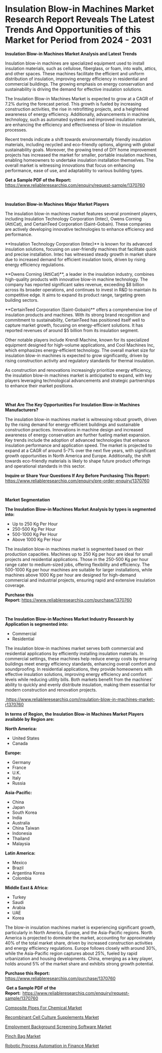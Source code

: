 <p><h1>Insulation Blow-in Machines Market Research Report Reveals The Latest Trends And Opportunities of this Market for Period from 2024 - 2031</h1></p><p><strong>Insulation Blow-in Machines Market Analysis and Latest Trends</strong></p>
<p><p>Insulation blow-in machines are specialized equipment used to install insulation materials, such as cellulose, fiberglass, or foam, into walls, attics, and other spaces. These machines facilitate the efficient and uniform distribution of insulation, improving energy efficiency in residential and commercial buildings. The growing emphasis on energy conservation and sustainability is driving the demand for effective insulation solutions.</p><p>The Insulation Blow-in Machines Market is expected to grow at a CAGR of 7.2% during the forecast period. This growth is fueled by increasing construction activities, the rise in retrofitting projects, and a heightened awareness of energy efficiency. Additionally, advancements in machine technology, such as automated systems and improved insulation materials, are enhancing the efficiency and effectiveness of blow-in insulation processes.</p><p>Recent trends indicate a shift towards environmentally friendly insulation materials, including recycled and eco-friendly options, aligning with global sustainability goals. Moreover, the growing trend of DIY home improvement projects has increased the market for smaller, portable insulation machines, enabling homeowners to undertake insulation installation themselves. The overall market is witnessing innovations that focus on enhancing performance, ease of use, and adaptability to various building types.</p></p>
<p><strong>Get a Sample PDF of the Report:&nbsp;</strong> <a href="https://www.reliableresearchiq.com/enquiry/request-sample/1370760?utm_campaign=1137&utm_medium=2&utm_source=Github&utm_content=ia&utm_term=06122024&utm_id=insulation-blow-in-machines">https://www.reliableresearchiq.com/enquiry/request-sample/1370760</a></p>
<p>&nbsp;</p>
<p><strong>Insulation Blow-in Machines Major Market Players</strong></p>
<p><p>The insulation blow-in machines market features several prominent players, including Insulation Technology Corporation (Intec), Owens Corning (AttiCat), and CertainTeed Corporation (Saint-Gobain). These companies are actively developing innovative technologies to enhance efficiency and performance.</p><p>**Insulation Technology Corporation (Intec)** is known for its advanced insulation solutions, focusing on user-friendly machines that facilitate quick and precise installation. Intec has witnessed steady growth in market share due to increased demand for efficient insulation tools, driven by rising energy efficiency regulations.</p><p>**Owens Corning (AttiCat)**, a leader in the insulation industry, combines high-quality products with innovative blow-in machine technology. The company has reported significant sales revenue, exceeding $8 billion across its broader operations, and continues to invest in R&D to maintain its competitive edge. It aims to expand its product range, targeting green building sectors.</p><p>**CertainTeed Corporation (Saint-Gobain)** offers a comprehensive line of insulation products and machines. With its strong brand recognition and commitment to sustainability, CertainTeed has positioned itself well to capture market growth, focusing on energy-efficient solutions. It has reported revenues of around $5 billion from its insulation segment.</p><p>Other notable players include Krendl Machine, known for its specialized equipment designed for high-volume applications, and Cool Machines Inc, which emphasizes energy-efficient technology. The overall market size for insulation blow-in machines is expected to grow significantly, driven by rising construction activity and regulatory standards for thermal insulation.</p><p>As construction and renovations increasingly prioritize energy efficiency, the insulation blow-in machines market is anticipated to expand, with key players leveraging technological advancements and strategic partnerships to enhance their market positions.</p></p>
<p>&nbsp;</p>
<p><strong>What Are The Key Opportunities For Insulation Blow-in Machines Manufacturers?</strong></p>
<p><p>The insulation blow-in machines market is witnessing robust growth, driven by the rising demand for energy-efficient buildings and sustainable construction practices. Innovations in machine design and increased awareness of energy conservation are further fueling market expansion. Key trends include the adoption of advanced technologies that enhance insulation performance and application speed. The market is projected to expand at a CAGR of around 5-7% over the next five years, with significant growth opportunities in North America and Europe. Additionally, the shift towards eco-friendly materials is likely to shape future product offerings and operational standards in this sector.</p></p>
<p><strong>Inquire or Share Your Questions If Any Before Purchasing This Report:</strong> <a href="https://www.reliableresearchiq.com/enquiry/pre-order-enquiry/1370760?utm_campaign=1137&utm_medium=2&utm_source=Github&utm_content=ia&utm_term=06122024&utm_id=insulation-blow-in-machines">https://www.reliableresearchiq.com/enquiry/pre-order-enquiry/1370760</a></p>
<p>&nbsp;</p>
<p><strong>Market Segmentation</strong></p>
<p><strong>The Insulation Blow-in Machines Market Analysis by types is segmented into:</strong></p>
<p><ul><li>Up to 250 Kg Per Hour</li><li>250-500 Kg Per Hour</li><li>500-1000 Kg Per Hour</li><li>Above 1000 Kg Per Hour</li></ul></p>
<p><p>The insulation blow-in machines market is segmented based on their production capacities. Machines up to 250 Kg per hour are ideal for small projects and residential applications. Those in the 250-500 Kg per hour range cater to medium-sized jobs, offering flexibility and efficiency. The 500-1000 Kg per hour machines are suitable for larger installations, while machines above 1000 Kg per hour are designed for high-demand commercial and industrial projects, ensuring rapid and extensive insulation coverage.</p></p>
<p><strong>Purchase this Report:&nbsp;</strong><a href="https://www.reliableresearchiq.com/purchase/1370760?utm_campaign=1137&utm_medium=2&utm_source=Github&utm_content=ia&utm_term=06122024&utm_id=insulation-blow-in-machines">https://www.reliableresearchiq.com/purchase/1370760</a></p>
<p>&nbsp;</p>
<p><strong>The Insulation Blow-in Machines Market Industry Research by Application is segmented into:</strong></p>
<p><ul><li>Commercial</li><li>Residential</li></ul></p>
<p><p>The insulation blow-in machines market serves both commercial and residential applications by efficiently installing insulation materials. In commercial settings, these machines help reduce energy costs by ensuring buildings meet energy efficiency standards, enhancing overall comfort and soundproofing. In residential applications, they provide homeowners with effective insulation solutions, improving energy efficiency and comfort levels while reducing utility bills. Both markets benefit from the machines’ ability to quickly and evenly distribute insulation, making them essential for modern construction and renovation projects.</p></p>
<p><a href="https://www.reliableresearchiq.com/insulation-blow-in-machines-market-r1370760?utm_campaign=1137&utm_medium=2&utm_source=Github&utm_content=ia&utm_term=06122024&utm_id=insulation-blow-in-machines">&nbsp;https://www.reliableresearchiq.com/insulation-blow-in-machines-market-r1370760</a></p>
<p><strong>In terms of Region, the Insulation Blow-in Machines Market Players available by Region are:</strong></p>
<p>
    <p> <strong> North America: </strong>
        <ul>
            <li>United States</li>
            <li>Canada</li>
        </ul>
        </p> 
    <p> <strong> Europe: </strong>
        <ul>
            <li>Germany</li>
            <li>France</li>
            <li>U.K.</li>
            <li>Italy</li>
            <li>Russia</li>
        </ul>
        </p> 
    <p> <strong> Asia-Pacific: </strong>
        <ul>
            <li>China</li>
            <li>Japan</li>
            <li>South Korea</li>
            <li>India</li>
            <li>Australia</li>
            <li>China Taiwan</li>
            <li>Indonesia</li>
            <li>Thailand</li>
            <li>Malaysia</li>
        </ul>
        </p> 
    <p> <strong> Latin America: </strong>
        <ul>
            <li>Mexico</li>
            <li>Brazil</li>
            <li>Argentina Korea</li>
            <li>Colombia</li>
        </ul>
        </p> 
    <p> <strong> Middle East & Africa: </strong>
        <ul>
            <li>Turkey</li>
            <li>Saudi</li>
            <li>Arabia</li>
            <li>UAE</li>
            <li>Korea</li>
        </ul>
    </p>
    </p>
<p><p>The blow-in insulation machines market is experiencing significant growth, particularly in North America, Europe, and the Asia-Pacific regions. North America is projected to dominate the market, accounting for approximately 40% of the total market share, driven by increased construction activities and energy efficiency regulations. Europe follows closely with around 30%, while the Asia-Pacific region captures about 25%, fueled by rapid urbanization and housing developments. China, emerging as a key player, holds around 5% of the market share and exhibits strong growth potential.</p></p>
<p><strong>Purchase this Report: </strong><a href="https://www.reliableresearchiq.com/purchase/1370760?utm_campaign=1137&utm_medium=2&utm_source=Github&utm_content=ia&utm_term=06122024&utm_id=insulation-blow-in-machines">https://www.reliableresearchiq.com/purchase/1370760</a></p>
<p>&nbsp;<strong>Get a Sample PDF of the Report:&nbsp;&nbsp;</strong><a href="https://www.reliableresearchiq.com/enquiry/request-sample/1370760?utm_campaign=1137&utm_medium=2&utm_source=Github&utm_content=ia&utm_term=06122024&utm_id=insulation-blow-in-machines">https://www.reliableresearchiq.com/enquiry/request-sample/1370760</a></p>
<p><strong></strong></p>
<p><p><a href="https://issuu.com/reportprime-2/docs/composite-pipes-for-chemical-market-size-2030.pptx?utm_campaign=1137&utm_medium=2&utm_source=Github&utm_content=ia&utm_term=06122024&utm_id=insulation-blow-in-machines">Composite Pipes For Chemical Market</a></p><p><a href="https://www.linkedin.com/pulse/the-hashub-gdiff?utm_campaign=1137&utm_medium=2&utm_source=Github&utm_content=ia&utm_term=06122024&utm_id=insulation-blow-in-machines">Recombinant Cell Culture Supplements Market</a></p><p><a href="https://www.linkedin.com/pulse/the-hashub-gdiff?utm_campaign=1137&utm_medium=2&utm_source=Github&utm_content=ia&utm_term=06122024&utm_id=insulation-blow-in-machines">Employment Background Screening Software Market</a></p><p><a href="https://issuu.com/reportprime-2/docs/pinch-bag-market-size-2030.pptx?utm_campaign=1137&utm_medium=2&utm_source=Github&utm_content=ia&utm_term=06122024&utm_id=insulation-blow-in-machines">Pinch Bag Market</a></p><p><a href="https://www.linkedin.com/pulse/the-hashub-gdiff?utm_campaign=1137&utm_medium=2&utm_source=Github&utm_content=ia&utm_term=06122024&utm_id=insulation-blow-in-machines">Robotic Process Automation in Finance Market</a></p></p>